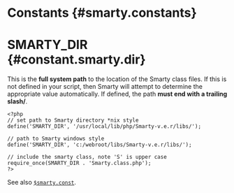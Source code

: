 Constants {#smarty.constants}
=========

SMARTY\_DIR {#constant.smarty.dir}
===========

This is the **full system path** to the location of the Smarty class
files. If this is not defined in your script, then Smarty will attempt
to determine the appropriate value automatically. If defined, the path
**must end with a trailing slash/**.


    <?php
    // set path to Smarty directory *nix style
    define('SMARTY_DIR', '/usr/local/lib/php/Smarty-v.e.r/libs/');

    // path to Smarty windows style
    define('SMARTY_DIR', 'c:/webroot/libs/Smarty-v.e.r/libs/');

    // include the smarty class, note 'S' is upper case
    require_once(SMARTY_DIR . 'Smarty.class.php');
    ?>

         

See also [`$smarty.const`](../designers/language-variables/language-variables-smarty.md).
